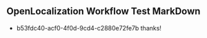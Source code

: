 ## OpenLocalization Workflow Test MarkDown
* b53fdc40-acf0-4f0d-9cd4-c2880e72fe7b 
thanks!<!--HONumber=Mar16_HO1-->
